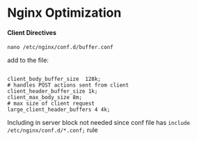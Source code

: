 Nginx Optimization
==================

#### Client Directives

	nano /etc/nginx/conf.d/buffer.conf

add to the file:

```

client_body_buffer_size  128k;
# handles POST actions sent from client
client_header_buffer_size 1k;
client_max_body_size 8m;
# max size of client request
large_client_header_buffers 4 4k;

```

Including in server block not needed since conf file has `include /etc/nginx/conf.d/*.conf;` rule

